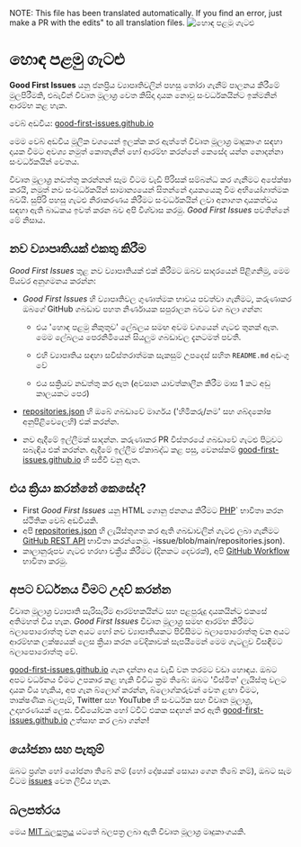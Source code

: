 NOTE: This file has been translated automatically. If you find an error, just make a PR with the edits" to all translation files.
![හොඳ පළමු ගැටළු](../assets/github/social-preview.png)

# හොඳ පළමු ගැටළු

**Good First Issues** යනු ජනප්‍රිය ව්‍යාපෘතිවලින් පහසු තෝරා ගැනීම් පාලනය කිරීමේ මුලපිරීමකි, එබැවින් විවෘත මූලාශ්‍ර වෙත කිසිදා දායක නොවූ සංවර්ධකයින්ට ඉක්මනින් ආරම්භ කළ හැක.

වෙබ් අඩවිය: [good-first-issues.github.io](https://good-first-issues.github.io)

මෙම වෙබ් අඩවිය මූලික වශයෙන් ඉලක්ක කර ඇත්තේ විවෘත මූලාශ්‍ර මෘදුකාංග සඳහා දායක වීමට අවශ්‍ය නමුත් කොතැනින් හෝ ආරම්භ කරන්නේ කෙසේද යන්න නොදන්නා සංවර්ධකයින් වෙතය.

විවෘත මූලාශ්‍ර නඩත්තු කරන්නන් සෑම විටම වැඩි පිරිසක් සම්බන්ධ කර ගැනීමට අපේක්ෂා කරයි, නමුත් නව සංවර්ධකයින් සාමාන්‍යයෙන් සිතන්නේ දායකයෙකු වීම අභියෝගාත්මක බවයි. සුපිරි පහසු ගැටළු නිරාකරණය කිරීමට සංවර්ධකයින් ලවා අනාගත දායකත්වය සඳහා ඇති බාධකය ඉවත් කරන බව අපි විශ්වාස කරමු. *Good First Issues* පවතින්නේ මේ නිසාය.

## නව ව්‍යාපෘතියක් එකතු කිරීම

*Good First Issues* තුළ නව ව්‍යාපෘතියක් එක් කිරීමට ඔබව සාදරයෙන් පිළිගනිමු, මෙම පියවර අනුගමනය කරන්න:

- *Good First Issues* හි ව්‍යාපෘතිවල ගුණාත්මක භාවය පවත්වා ගැනීමට, කරුණාකර ඔබගේ GitHub ගබඩාව පහත නිර්ණායක සපුරාලන බවට වග බලා ගන්න:

     - එය 'හොඳ පළමු නිකුතුව' ලේබලය සමඟ අවම වශයෙන් ගැටළු තුනක් ඇත. මෙම ලේබලය පෙරනිමියෙන් සියලුම ගබඩාවල දැනටමත් පවතී.

     - එහි ව්‍යාපෘතිය සඳහා සවිස්තරාත්මක සැකසුම් උපදෙස් සහිත `README.md` අඩංගු වේ

     - එය සක්‍රියව නඩත්තු කර ඇත (අවසාන යාවත්කාලීන කිරීම මාස 1 කට අඩු කාලයකට පෙර)

- [repositories.json](https://github.com/gomzyakov/good-first-issue/blob/main/repositories.json) හි ඔබේ ගබඩාවේ මාර්ගය ('හිමිකරු/නම' සහ ශබ්දකෝෂ අනුපිළිවෙලෙහි) එක් කරන්න.

- නව ඇදීමේ ඉල්ලීමක් සාදන්න. කරුණාකර PR විස්තරයේ ගබඩාවේ ගැටළු පිටුවට සබැඳිය එක් කරන්න. ඇදීමේ ඉල්ලීම ඒකාබද්ධ කළ පසු, වෙනස්කම් [good-first-issues.github.io](https://good-first-issues.github.io) හි සජීවී වනු ඇත.

## එය ක්‍රියා කරන්නේ කෙසේද?

- First *Good First Issues* යනු HTML ගොනු ජනනය කිරීමට [PHP](https://www.php.net)` භාවිතා කරන ස්ථිතික වෙබ් අඩවියකි.
- අපි [repositories.json](https://github.com/gomzyakov/good-first) හි ලැයිස්තුගත කර ඇති ගබඩාවලින් ගැටළු ලබා ගැනීමට [GitHub REST API](https://docs.github.com/en/rest) භාවිතා කරන්නෙමු. -issue/blob/main/repositories.json).
- කාලානුරූපව ගැටළු හරහා චක්‍රීය කිරීමට (දිනකට දෙවරක්), අපි [GitHub Workflow](https://docs.github.com/en/actions/using-workflows) භාවිතා කරමු.

## අපට වර්ධනය වීමට උදව් කරන්න

විවෘත මූලාශ්‍ර ව්‍යාපෘති සැරිසැරීම ආරම්භකයින්ට සහ පළපුරුදු දායකයින්ට එකසේ අතිමහත් විය හැක. *Good First Issues* විවෘත මූලාශ්‍ර සමඟ ආරම්භ කිරීමට බලාපොරොත්තු වන අයට හෝ නව ව්‍යාපෘතියකට පිවිසීමට බලාපොරොත්තු වන අයට ආරම්භක ලක්ෂ්‍යයක් ලෙස ක්‍රියා කරන වේදිකාවක් සැපයීමෙන් මෙම ගැටලුව විසඳීමට බලාපොරොත්තු වේ.

[good-first-issues.github.io](https://good-first-issues.github.io) ගැන දන්නා අය වැඩි වන තරමට වඩා හොඳය. ඔබට අපට වර්ධනය වීමට උපකාර කළ හැකි විවිධ ක්‍රම තිබේ: ඔබට 'විස්මිත' ලැයිස්තු වලට දායක විය හැකිය, අප ගැන බ්ලොග් කරන්න, බ්ලොග්කරුවන් වෙත ළඟා වීමට, තාක්ෂණික බලපෑම්, Twitter සහ YouTube හි සංවර්ධක සහ විවෘත මූලාශ්‍ර, උදාහරණයක් ලෙස. වීඩියෝවක හෝ ට්වීට් එකක සඳහන් කර ඇති [good-first-issues.github.io](https://good-first-issues.github.io) උත්සාහ කර ලබා ගන්න!

## යෝජනා සහ පැතුම්

ඔබට ප්‍රශ්න හෝ යෝජනා තිබේ නම් (හෝ දෝෂයක් සොයා ගෙන තිබේ නම්), ඔබට සැම විටම [issues](https://github.com/good-first-issues/good-first-issues.github.io/issues) වෙත ලිවිය හැක.

## බලපත්රය

මෙය [MIT බලපත්‍රය](https://github.com/good-first-issues/good-first-issues.github.io/blob/main/LICENSE) යටතේ බලපත්‍ර ලබා ඇති විවෘත මූලාශ්‍ර මෘදුකාංගයකි.

